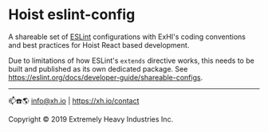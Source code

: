 # Hoist eslint-config

A shareable set of [ESLint](https://eslint.org/) configurations with ExHI's coding conventions and best practices
for Hoist React based development.

Due to limitations of how ESLint's `extends` directive works, this needs to be built and published as its own 
dedicated package. See <https://eslint.org/docs/developer-guide/shareable-configs>.

----
📫☎️🌎 info@xh.io | <https://xh.io/contact>

Copyright © 2019 Extremely Heavy Industries Inc.
